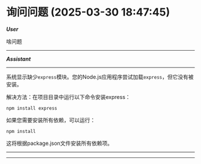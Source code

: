 <!-- Generated by SpecStory -->

# 询问问题 (2025-03-30 18:47:45)

_**User**_

啥问题

---

_**Assistant**_



---

系统显示缺少`express`模块。您的Node.js应用程序尝试加载`express`，但它没有被安装。

解决方法：在项目目录中运行以下命令安装express：

```
npm install express
```

如果您需要安装所有依赖，可以运行：

```
npm install
```

这将根据package.json文件安装所有依赖项。

---



---


